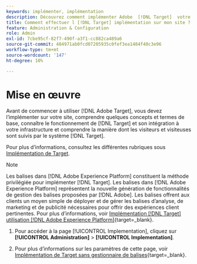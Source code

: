 ```yaml
---
keywords: implémenter, implémentation
description: Découvrez comment implémenter Adobe  [!DNL Target]  votre site. Définissez vos paramètres globaux, votre méthode d’implémentation (AEP Web SDK ou at.js), etc.
title: Comment effectuer l [!DNL Target] implémentation sur mon site ?
feature: Administration & Configuration
role: Admin
exl-id: 7cbe95cf-82f7-490f-a3f1-cc882ca489a6
source-git-commit: 484971ab0fcd07205935c0fef3ea1484f40c3e96
workflow-type: tm+mt
source-wordcount: '147'
ht-degree: 10%

---
```


# Mise en œuvre

Avant de commencer à utiliser [!DNL Adobe Target], vous devez l’implémenter sur votre site, comprendre quelques concepts et termes de base, connaître le fonctionnement de [!DNL Target] et son intégration à votre infrastructure et comprendre la manière dont les visiteurs et visiteuses sont suivis par le système [!DNL Target].

Pour plus d’informations, consultez les différentes rubriques sous [Implémentation de Target](/help/main/c-implementing-target/implementing-target.md).

>[!NOTE]
>
>Les balises dans [!DNL Adobe Experience Platform] constituent la méthode privilégiée pour implémenter [!DNL Target]. Les balises dans [!DNL Adobe Experience Platform] représentent la nouvelle génération de fonctionnalités de gestion des balises proposées par [!DNL Adobe]. Les balises offrent aux clients un moyen simple de déployer et de gérer les balises d’analyse, de marketing et de publicité nécessaires pour offrir des expériences client pertinentes. Pour plus d’informations, voir [Implémentation [!DNL Target] utilisation [!DNL Adobe Experience Platform]](https://experienceleague.adobe.com/docs/target-dev/developer/client-side/at-js-implementation/deploy-at-js/implement-target-using-adobe-launch.html?lang=fr){target=_blank}.

1. Pour accéder à la page [!UICONTROL Implementation], cliquez sur **[!UICONTROL Administration]** > **[!UICONTROL Implementation]**.

1. Pour plus d’informations sur les paramètres de cette page, voir [&#x200B; Implémentation de Target sans gestionnaire de balises &#x200B;](https://experienceleague.adobe.com/docs/target-dev/developer/client-side/at-js-implementation/deploy-at-js/implement-target-without-a-tag-manager.html?lang=fr){target=_blank}.
